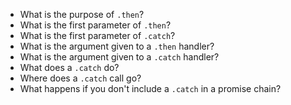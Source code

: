 * What is the purpose of `.then`?
* What is the first parameter of `.then`?
* What is the first parameter of `.catch`?
* What is the argument given to a `.then` handler?
* What is the argument given to a `.catch` handler?
* What does a `.catch` do?
* Where does a `.catch` call go?
* What happens if you don't include a `.catch` in a promise chain?
